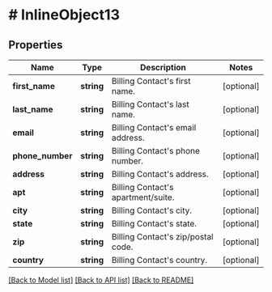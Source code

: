 # # InlineObject13

## Properties

Name | Type | Description | Notes
------------ | ------------- | ------------- | -------------
**first_name** | **string** | Billing Contact&#39;s first name. | [optional] 
**last_name** | **string** | Billing Contact&#39;s last name. | [optional] 
**email** | **string** | Billing Contact&#39;s email address. | [optional] 
**phone_number** | **string** | Billing Contact&#39;s phone number. | [optional] 
**address** | **string** | Billing Contact&#39;s address. | [optional] 
**apt** | **string** | Billing Contact&#39;s apartment/suite. | [optional] 
**city** | **string** | Billing Contact&#39;s city. | [optional] 
**state** | **string** | Billing Contact&#39;s state. | [optional] 
**zip** | **string** | Billing Contact&#39;s zip/postal code. | [optional] 
**country** | **string** | Billing Contact&#39;s country. | [optional] 

[[Back to Model list]](../../README.md#documentation-for-models) [[Back to API list]](../../README.md#documentation-for-api-endpoints) [[Back to README]](../../README.md)


